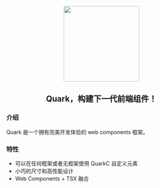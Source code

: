 
<p align="center">
  <a href="https://quark-design.hellobike.com/">
    <img width="200" src="https://user-images.githubusercontent.com/14307551/197440754-08db4379-eb0f-4808-890d-690355e6e8d2.png">
  </a>
</p>
<h2 align="center"> Quark，构建下一代前端组件！ </h2>  

### 介绍  

Quark 是一个拥有完美开发体验的 web components 框架。


### 特性

* 可以在任何框架或者无框架使用 QuarkC 自定义元素
* 小巧的尺寸和高性能设计
* Web Components + TSX 融合  